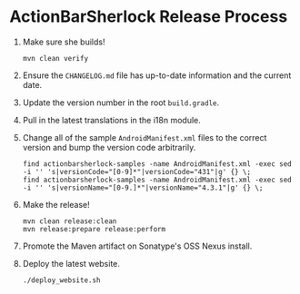 ActionBarSherlock Release Process
=================================

 1. Make sure she builds!

        mvn clean verify

 2. Ensure the `CHANGELOG.md` file has up-to-date information and the current date.
 3. Update the version number in the root `build.gradle`.
 4. Pull in the latest translations in the i18n module.
 5. Change all of the sample `AndroidManifest.xml` files to the correct version and bump the
    version code arbitrarily.

        find actionbarsherlock-samples -name AndroidManifest.xml -exec sed -i '' 's|versionCode="[0-9]*"|versionCode="431"|g' {} \;
        find actionbarsherlock-samples -name AndroidManifest.xml -exec sed -i '' 's|versionName="[0-9.]*"|versionName="4.3.1"|g' {} \;

 6. Make the release!

        mvn clean release:clean
        mvn release:prepare release:perform

 7. Promote the Maven artifact on Sonatype's OSS Nexus install.
 8. Deploy the latest website.

        ./deploy_website.sh
